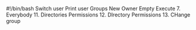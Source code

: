 #!/bin/bash
Switch user
Print user
Groups
New Owner
Empty
Execute
7. Everybody
11. Directories Permissions
12. DIrectory Permissions
13. CHange group
